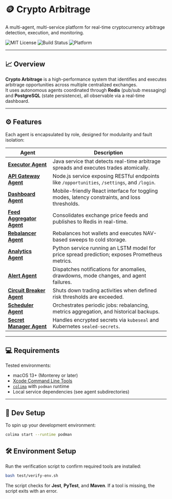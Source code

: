 # 🪙 Crypto Arbitrage

A multi-agent, multi-service platform for real-time cryptocurrency arbitrage detection, execution, and monitoring.

![MIT License](https://img.shields.io/badge/license-MIT-green.svg)
![Build Status](https://img.shields.io/badge/build-passing-brightgreen)
![Platform](https://img.shields.io/badge/platform-macOS%20%7C%20Linux-blue)

---

## 📈 Overview

**Crypto Arbitrage** is a high-performance system that identifies and executes arbitrage opportunities across multiple centralized exchanges.  
It uses autonomous agents coordinated through **Redis** (pub/sub messaging) and **PostgreSQL** (state persistence), all observable via a real-time dashboard.

---

## ⚙️ Features

Each agent is encapsulated by role, designed for modularity and fault isolation:

| Agent | Description |
|-------|-------------|
| [**Executor Agent**](https://github.com/QuantumFluxAlgo/crypto-arbitrage/blob/develop/docs/agents.md#L7-L13) | Java service that detects real-time arbitrage spreads and executes trades atomically. |
| [**API Gateway Agent**](https://github.com/QuantumFluxAlgo/crypto-arbitrage/blob/develop/docs/agents.md#L17-L25) | Node.js service exposing RESTful endpoints like `/opportunities`, `/settings`, and `/login`. |
| [**Dashboard Agent**](https://github.com/QuantumFluxAlgo/crypto-arbitrage/blob/develop/docs/agents.md#L29-L33) | Mobile-friendly React interface for toggling modes, latency constraints, and loss thresholds. |
| [**Feed Aggregator Agent**](https://github.com/QuantumFluxAlgo/crypto-arbitrage/blob/develop/docs/agents.md#L37-L41) | Consolidates exchange price feeds and publishes to Redis in real-time. |
| [**Rebalancer Agent**](https://github.com/QuantumFluxAlgo/crypto-arbitrage/blob/develop/docs/agents.md#L45-L50) | Rebalances hot wallets and executes NAV-based sweeps to cold storage. |
| [**Analytics Agent**](https://github.com/QuantumFluxAlgo/crypto-arbitrage/blob/develop/docs/agents.md#L54-L58) | Python service running an LSTM model for price spread prediction; exposes Prometheus metrics. |
| [**Alert Agent**](https://github.com/QuantumFluxAlgo/crypto-arbitrage/blob/develop/docs/agents.md#L62-L69) | Dispatches notifications for anomalies, drawdowns, mode changes, and agent failures. |
| [**Circuit Breaker Agent**](https://github.com/QuantumFluxAlgo/crypto-arbitrage/blob/develop/docs/agents.md#L73-L79) | Shuts down trading activities when defined risk thresholds are exceeded. |
| [**Scheduler Agent**](https://github.com/QuantumFluxAlgo/crypto-arbitrage/blob/develop/docs/agents.md#L83-L88) | Orchestrates periodic jobs: rebalancing, metrics aggregation, and historical backups. |
| [**Secret Manager Agent**](https://github.com/QuantumFluxAlgo/crypto-arbitrage/blob/develop/docs/agents.md#L92-L95) | Handles encrypted secrets via `kubeseal` and Kubernetes `sealed-secrets`. |

---

## 💻 Requirements

Tested environments:

- macOS 13+ (Monterey or later)
- [Xcode Command Line Tools](https://developer.apple.com/xcode/)
- [`colima`](https://github.com/abiosoft/colima) with `podman` runtime
- Local service dependencies (see agent subdirectories)

---

## 🚀 Dev Setup

To spin up your development environment:

```bash
colima start --runtime podman
```

## 🛠️ Environment Setup

Run the verification script to confirm required tools are installed:

```bash
bash test/verify-env.sh
```

The script checks for **Jest**, **PyTest**, and **Maven**. If a tool is missing, the script exits with an error.


